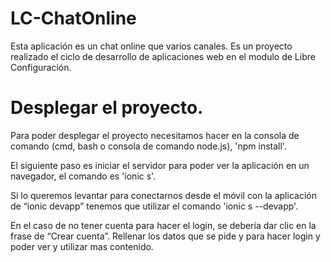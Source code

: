 # LC-ChatOnline
Esta aplicación es un chat online que varios canales. Es un proyecto realizado el ciclo de desarrollo de aplicaciones web en el modulo de Libre Configuración.

# Desplegar el proyecto.

Para poder desplegar el proyecto necesitamos hacer en la consola de comando (cmd, bash o consola de comando node.js), 'npm install'.

El siguiente paso es iniciar el servidor para poder ver la aplicación en un navegador, el comando es 'ionic s'.

Si lo queremos levantar para conectarnos desde el móvil con la aplicación de “ionic devapp” tenemos que utilizar el comando 'ionic s --devapp'.

En el caso de no tener cuenta para hacer el login, se debería dar clic en la frase de “Crear cuenta”. Rellenar los datos que se pide y para hacer login y poder ver y utilizar mas contenido. 